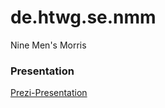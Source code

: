 # de.htwg.se.nmm
Nine Men's Morris

### Presentation

[Prezi-Presentation](http://prezi.com/a9pww8eb7bnv/?utm_campaign=share&utm_medium=copy&rc=ex0share)
